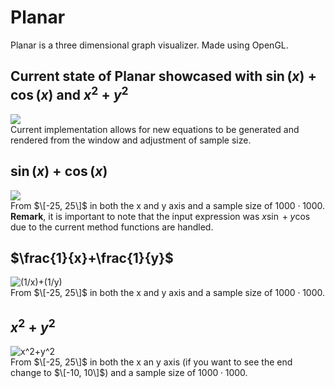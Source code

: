 # Planar
Planar is a three dimensional graph visualizer. Made using OpenGL.

## Current state of Planar showcased with $\sin(x) + \cos(x)$ and $x^2 + y^2$
![](https://github.com/Shivar-J/Planar/blob/main/GIFs/3DVisualizer_9ghyowwBw0.gif)
<br />Current implementation allows for new equations to be generated and rendered from the window and adjustment of sample size.

## $\sin(x) + \cos(x)$
![](https://github.com/Shivar-J/Planar/blob/main/GIFs/3DVisualizer_O9h7H0NSnB-ezgif.com-cut.gif)
<br />From $\[-25, 25\]$ in both the x and y axis and a sample size of $1000 \cdot 1000$. 
<br />**Remark**, it is important to note that the input expression was $x \sin + y \cos$ due to the current method functions are handled.

## $\frac{1}{x}+\frac{1}{y}$
![(1/x)+(1/y)](https://github.com/Shivar-J/Planar/blob/main/GIFs/3DVisualizer_ScUhiq3K6R.gif)
<br />From $\[-25, 25\]$ in both the x and y axis and a sample size of $1000 \cdot 1000$.

## $x^2 + y^2$
![x^2+y^2](https://github.com/Shivar-J/Planar/blob/main/GIFs/3DVisualizer_HfOYxPOexO.gif)
<br />From $\[-25, 25\]$ in both the x an y axis (if you want to see the end change to $\[-10, 10\]$) and a sample size of $1000 \cdot 1000$.
